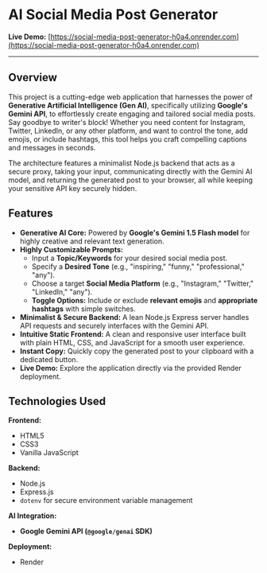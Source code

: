 # AI Social Media Post Generator

**Live Demo:** [https://social-media-post-generator-h0a4.onrender.com](https://social-media-post-generator-h0a4.onrender.com)

---

## Overview

This project is a cutting-edge web application that harnesses the power of **Generative Artificial Intelligence (Gen AI)**, specifically utilizing **Google's Gemini API**, to effortlessly create engaging and tailored social media posts. Say goodbye to writer's block! Whether you need content for Instagram, Twitter, LinkedIn, or any other platform, and want to control the tone, add emojis, or include hashtags, this tool helps you craft compelling captions and messages in seconds.

The architecture features a minimalist Node.js backend that acts as a secure proxy, taking your input, communicating directly with the Gemini AI model, and returning the generated post to your browser, all while keeping your sensitive API key securely hidden.

## Features

* **Generative AI Core:** Powered by **Google's Gemini 1.5 Flash model** for highly creative and relevant text generation.
* **Highly Customizable Prompts:**
    * Input a **Topic/Keywords** for your desired social media post.
    * Specify a **Desired Tone** (e.g., "inspiring," "funny," "professional," "any").
    * Choose a target **Social Media Platform** (e.g., "Instagram," "Twitter," "LinkedIn," "any").
    * **Toggle Options:** Include or exclude **relevant emojis** and **appropriate hashtags** with simple switches.
* **Minimalist & Secure Backend:** A lean Node.js Express server handles API requests and securely interfaces with the Gemini API.
* **Intuitive Static Frontend:** A clean and responsive user interface built with plain HTML, CSS, and JavaScript for a smooth user experience.
* **Instant Copy:** Quickly copy the generated post to your clipboard with a dedicated button.
* **Live Demo:** Explore the application directly via the provided Render deployment.

##  Technologies Used

**Frontend:**
* HTML5
* CSS3
* Vanilla JavaScript

**Backend:**
* Node.js
* Express.js
* `dotenv` for secure environment variable management

**AI Integration:**
* **Google Gemini API (`@google/genai` SDK)**

**Deployment:**
* Render
